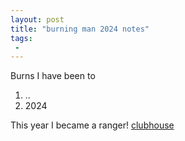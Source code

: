 ```yaml
---
layout: post
title: "burning man 2024 notes"
tags:
 -
---
```


Burns I have been to
1. ..
7. 2024

This year I became a ranger! [clubhouse](https://ranger-clubhouse.burningman.org/me/schedule?year=2024)


